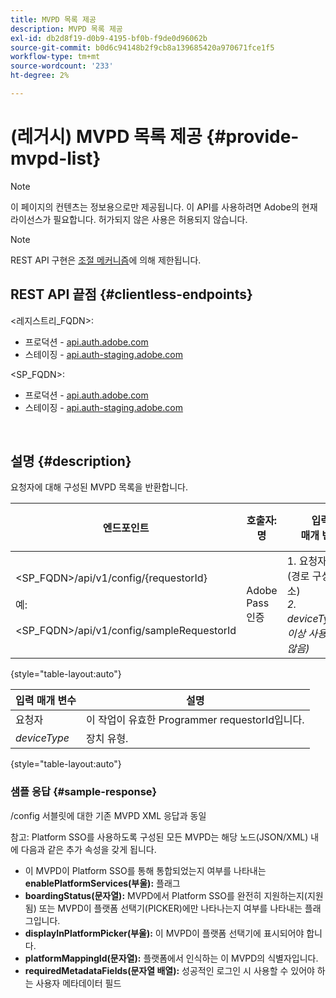 ```yaml
---
title: MVPD 목록 제공
description: MVPD 목록 제공
exl-id: db2d8f19-d0b9-4195-bf0b-f9de0d96062b
source-git-commit: b0d6c94148b2f9cb8a139685420a970671fce1f5
workflow-type: tm+mt
source-wordcount: '233'
ht-degree: 2%

---
```


# (레거시) MVPD 목록 제공 {#provide-mvpd-list}

>[!NOTE]
>
>이 페이지의 컨텐츠는 정보용으로만 제공됩니다. 이 API를 사용하려면 Adobe의 현재 라이선스가 필요합니다. 허가되지 않은 사용은 허용되지 않습니다.

>[!NOTE]
>
> REST API 구현은 [조절 메커니즘](/help/authentication/integration-guide-programmers/throttling-mechanism.md)에 의해 제한됩니다.

## REST API 끝점 {#clientless-endpoints}

&lt;레지스트리_FQDN>:

* 프로덕션 - [api.auth.adobe.com](http://api.auth.adobe.com/)
* 스테이징 - [api.auth-staging.adobe.com](http://api.auth-staging.adobe.com/)

&lt;SP_FQDN>:

* 프로덕션 - [api.auth.adobe.com](http://api.auth.adobe.com/)
* 스테이징 - [api.auth-staging.adobe.com](http://api.auth-staging.adobe.com/)

</br>

## 설명 {#description}

요청자에 대해 구성된 MVPD 목록을 반환합니다.

| 엔드포인트 | 호출자: </br>명 | 입력   </br>매개 변수 | HTTP </br>메서드 | 응답 | HTTP </br>응답 |
| --- | --- | --- | --- | --- | --- |
| &lt;SP_FQDN>/api/v1/config/{requestorId}</br></br>예: </br></br>&lt;SP_FQDN>/api/v1/config/sampleRequestorId | Adobe Pass 인증 | 1. 요청자</br>    (경로 구성 요소)</br>_2.  deviceType(더 이상 사용되지 않음)_ | GET | MVPD 목록이 포함된 XML 또는 JSON. | 200 |

{style="table-layout:auto"}


| 입력 매개 변수 | 설명 |
| --------------- | ------------------------------------------------------------- |
| 요청자 | 이 작업이 유효한 Programmer requestorId입니다. |
| *deviceType* | 장치 유형. |

{style="table-layout:auto"}

### 샘플 응답 {#sample-response}

/config 서블릿에 대한 기존 MVPD XML 응답과 동일

참고: Platform SSO를 사용하도록 구성된 모든 MVPD는 해당 노드(JSON/XML) 내에 다음과 같은 추가 속성을 갖게 됩니다.

* 이 MVPD이 Platform SSO를 통해 통합되었는지 여부를 나타내는 **enablePlatformServices(부울):** 플래그
* **boardingStatus(문자열):** MVPD에서 Platform SSO를 완전히 지원하는지(지원됨) 또는 MVPD이 플랫폼 선택기(PICKER)에만 나타나는지 여부를 나타내는 플래그입니다.
* **displayInPlatformPicker(부울):** 이 MVPD이 플랫폼 선택기에 표시되어야 합니다.
* **platformMappingId(문자열):** 플랫폼에서 인식하는 이 MVPD의 식별자입니다.
* **requiredMetadataFields(문자열 배열):** 성공적인 로그인 시 사용할 수 있어야 하는 사용자 메타데이터 필드
